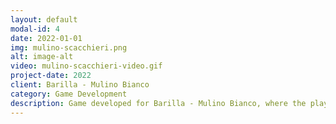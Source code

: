 ```yaml
---
layout: default
modal-id: 4
date: 2022-01-01
img: mulino-scacchieri.png
alt: image-alt
video: mulino-scacchieri-video.gif
project-date: 2022
client: Barilla - Mulino Bianco
category: Game Development
description: Game developed for Barilla - Mulino Bianco, where the player can play 4 different levels with each level having a different type of minigame. The game was played by over 355.768 people and has more than 2.319.476 game sessions. I was responsible of coding the entire game (Gameplay, UI, Backend Integration) but no the animations.
---
```

